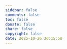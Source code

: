 ```yaml
---
sidebar: false
comments: false
toc: false
donate: false
share: false
copyright: false
date: 2025-10-26 20:15:58
---
```


<div id="app-contribute" class="contribute-page"></div>

<!-- 依赖：不需要 React / Babel，仅保留编辑器与图片压缩 -->
<link rel="preconnect" href="https://uicdn.toast.com" />
<script src="https://uicdn.toast.com/editor/latest/toastui-editor-all.min.js"></script>
<script src="https://cdn.jsdelivr.net/npm/browser-image-compression@2.0.2/dist/browser-image-compression.js"></script>

<script>
(function () {
  const backend_url = "https://contribute.qidian.space";

  // 多次 PJAX 进入同一页面时防止重复初始化
  function alreadyMounted(mountPoint) {
    return mountPoint && mountPoint.dataset.vjsMounted === "1";
  }

  function mountContributeApp() {
    const mountPoint = document.getElementById("app-contribute");
    if (!mountPoint || alreadyMounted(mountPoint)) return;

    // Shadow DOM
    const shadow = (mountPoint.shadowRoot) ? mountPoint.shadowRoot : mountPoint.attachShadow({ mode: "open" });
    mountPoint.dataset.vjsMounted = "1";
    mountPoint.setAttribute("data-has-shadow", "");

    // 清空之前的内容（防止 PJAX 残留）
    while (shadow.firstChild) shadow.removeChild(shadow.firstChild);

    // 外部样式（作用于 shadow 内）
    const linkBootstrap = document.createElement("link");
    linkBootstrap.rel = "stylesheet";
    linkBootstrap.href = "https://cdn.jsdelivr.net/npm/bootstrap@5.3.0/dist/css/bootstrap.min.css";

    const linkToastUI = document.createElement("link");
    linkToastUI.rel = "stylesheet";
    linkToastUI.href = "https://uicdn.toast.com/editor/latest/toastui-editor.min.css";

    // 自定义样式
    const styleCustom = document.createElement("style");
    styleCustom.textContent = `
      .main-layout {
        display: grid;
        grid-template-columns: 2fr 1fr;
        gap: 20px;
        margin-bottom: 20px;
      }
      .guide, .card-section {
        padding: 15px;
        background: #fff;
        border-radius: 8px;
        border: 1px solid #ddd;
        margin-bottom: 20px;
        transition: background 0.3s ease, color 0.3s ease, border-color 0.3s ease;
      }
      .tag {
        display: inline-flex;
        align-items: center;
        margin: 3px;
        padding: 4px 8px;
        background: #51aded;
        color: #fff;
        border-radius: 5px;
        font-size: 0.9rem;
      }
      .tag .remove {
        margin-left: 6px;
        cursor: pointer;
        font-weight: bold;
        color: #fff;
        transition: color 0.2s ease;
      }
      .tag .remove:hover { color: #ffdddd; }

      .preview-img {
        max-width: 120px;
        margin: 5px;
        display: inline-block;
        text-align: center;
        background: #f8f9fa;
        padding: 5px;
        border-radius: 5px;
        transition: background 0.3s ease;
      }
      .preview-img img { max-width: 100%; border-radius: 4px; }
      .img-btns {
        display: flex; justify-content: space-between; margin-top: 5px;
      }
      .email-group { display: flex; gap: 5px; margin-bottom: 5px; }
      .email-group input { flex: 1; }
      .btn-sm { font-size: 0.8rem; padding: 0.25rem 0.5rem; }

      .custom-border { border: 1px solid #CECECE; border-radius: 5px; transition: border-color 0.3s ease; }
      .blue-border { border: 1px solid #0d6efd; border-radius: 5px; }
      .red-border { border: 1px solid #dc3545; border-radius: 5px; }

      :host([data-theme="dark"]) .guide,
      :host([data-theme="dark"]) .card-section {
        background: #1e1e28; border-color: #333; color: #e0e0e0;
      }
      :host([data-theme="dark"]) .tag { background: #2979ff; color: #fff; }
      :host([data-theme="dark"]) .tag .remove { color: #fff; }
      :host([data-theme="dark"]) .tag .remove:hover { color: #ff9999; }
      :host([data-theme="dark"]) .preview-img { background: #2a2a35; }
      :host([data-theme="dark"]) .custom-border { border-color: #444; }
      :host([data-theme="dark"]) .blue-border { border-color: #66aaff; }
      :host([data-theme="dark"]) .red-border { border-color: #ff6677; }
      :host([data-theme="dark"]) { background: #121212; color: #e0e0e0; }

      :host([data-theme="dark"]) .toastui-editor-md,
      :host([data-theme="dark"]) .toastui-editor-md-container,
      :host([data-theme="dark"]) .toastui-editor-md-preview,
      :host([data-theme="dark"]) .ProseMirror {
        background: #ffffff !important;
        color: #000000 !important;
      }

      .toast-info {
        position: fixed;
        right: 20px;
        bottom: 20px;
        padding: 10px 20px;
        border-radius: 5px;
        color: #fff;
        z-index: 9999;
        transition: all 0.3s ease;
        box-shadow: 0 4px 8px rgba(0,0,0,0.2);
      }
      .toast-info.info { background: rgba(13,110,253,.85); }
      .toast-info.success { background: rgba(25,135,84,.9); }
      .toast-info.error { background: rgba(220,53,69,.9); }
      :host([data-theme="dark"]) .toast-info.info { background: rgba(13,110,253,.35); box-shadow: 0 4px 10px rgba(0,0,0,.6); }
      :host([data-theme="dark"]) .toast-info.success { background: rgba(25,135,84,.55); box-shadow: 0 4px 10px rgba(0,0,0,.6); }
      :host([data-theme="dark"]) .toast-info.error { background: rgba(220,53,69,.6); box-shadow: 0 4px 10px rgba(0,0,0,.6); }
    `;

    shadow.appendChild(linkBootstrap);
    shadow.appendChild(linkToastUI);
    shadow.appendChild(styleCustom);

    // 根容器
    const root = document.createElement("div");
    shadow.appendChild(root);

    // Toast 容器
    const toastBox = document.createElement("div");
    root.appendChild(toastBox);

    function showToast(msg, type) {
      toastBox.innerHTML = "";
      if (!msg) return;
      const t = document.createElement("div");
      t.className = "toast-info " + (type || "info");
      t.textContent = msg;
      toastBox.appendChild(t);
      setTimeout(() => { if (toastBox.contains(t)) toastBox.removeChild(t); }, 3000);
    }

    // ====== 状态 ======
    const state = {
      title: "",
      author: "",
      email: "",
      emailCode: "",
      tags: [],
      cover: null,     // { name, base64 }
      images: [],      // [{name, base64}, ...]
      editor: null
    };

    // ====== UI 结构 ======
    // 主布局
    const mainLayout = document.createElement("div");
    mainLayout.className = "main-layout";
    root.appendChild(mainLayout);

    // 左侧表单
    const left = document.createElement("div");
    left.className = "card-section";
    mainLayout.appendChild(left);

    // 标题
    const gTitle = document.createElement("div");
    gTitle.className = "mb-3";
    gTitle.innerHTML = `
      <label class="form-label">文章标题</label>
      <input type="text" class="form-control custom-border" />
    `;
    const titleInput = gTitle.querySelector("input");
    titleInput.addEventListener("input", (e) => state.title = e.target.value);
    left.appendChild(gTitle);

    // 作者
    const gAuthor = document.createElement("div");
    gAuthor.className = "mb-3";
    gAuthor.innerHTML = `
      <label class="form-label">作者名</label>
      <input type="text" class="form-control custom-border" />
    `;
    const authorInput = gAuthor.querySelector("input");
    authorInput.addEventListener("input", (e) => state.author = e.target.value);
    left.appendChild(gAuthor);

    // 邮箱 + 验证
    const gEmail = document.createElement("div");
    gEmail.className = "mb-3";
    gEmail.innerHTML = `
      <label class="form-label">作者邮箱</label>
      <div class="email-group">
        <input type="email" class="form-control custom-border" placeholder="邮箱" />
        <button class="btn btn-outline-primary btn-sm blue-border" type="button">发送验证码</button>
        <input type="text" class="form-control custom-border" placeholder="验证码" />
        <button class="btn btn-outline-primary btn-sm blue-border" type="button">验证并提交</button>
      </div>
    `;
    const [emailInput, btnSendCode, codeInput, btnSubmit] = gEmail.querySelectorAll("input,button");
    emailInput.addEventListener("input", (e) => state.email = e.target.value);
    codeInput.addEventListener("input", (e) => state.emailCode = e.target.value);
    left.appendChild(gEmail);

    // 标签
    const gTags = document.createElement("div");
    gTags.className = "mb-3";
    gTags.innerHTML = `
      <label class="form-label">标签</label>
      <input type="text" class="form-control custom-border" placeholder="输入后回车添加" />
      <div class="mt-2"></div>
    `;
    const tagInput = gTags.querySelector("input");
    const tagWrap = gTags.querySelector("div.mt-2");
    tagInput.addEventListener("keydown", (e) => {
      if (e.key === "Enter") {
        e.preventDefault();
        const v = tagInput.value.trim();
        if (v && !state.tags.includes(v)) {
          state.tags.push(v);
          tagInput.value = "";
          renderTags();
        }
      }
    });
    left.appendChild(gTags);

    function renderTags() {
      tagWrap.innerHTML = "";
      state.tags.forEach((t) => {
        const span = document.createElement("span");
        span.className = "tag";
        const rm = document.createElement("span");
        rm.className = "remove";
        rm.textContent = "×";
        rm.addEventListener("click", () => {
          state.tags = state.tags.filter(x => x !== t);
          renderTags();
        });
        span.appendChild(document.createTextNode(t + " "));
        span.appendChild(rm);
        tagWrap.appendChild(span);
      });
    }

    // 封面
    const gCover = document.createElement("div");
    gCover.className = "mb-3";
    gCover.innerHTML = `
      <label class="form-label">封面图</label>
      <input type="file" class="form-control custom-border" accept="image/*" />
      <div class="mt-2" id="cover-preview"></div>
    `;
    const coverInput = gCover.querySelector('input[type="file"]');
    const coverPreview = gCover.querySelector("#cover-preview");
    left.appendChild(gCover);

    async function handleCoverChange(file) {
      if (!file) return;
      try {
        const options = {
          maxWidthOrHeight: 1280,
          useWebWorker: true,
          initialQuality: 0.8,
          fileType: "image/webp"
        };
        const compressedFile = await imageCompression(file, options);
        const base64 = await imageCompression.getDataUrlFromFile(compressedFile);
        const base64Data = base64.split(",")[1];
        state.cover = { name: "cover.webp", base64: base64Data };
        renderCover();
      } catch (err) {
        console.error(err);
        showToast("图片压缩或处理失败，请重试。", "error");
      }
    }

    function renderCover() {
      coverPreview.innerHTML = "";
      if (!state.cover) return;
      const box = document.createElement("div");
      box.className = "preview-img mt-2";
      const img = document.createElement("img");
      img.src = `data:image/webp;base64,${state.cover.base64}`;
      const br = document.createElement("br");
      box.appendChild(img);
      box.appendChild(br);
      box.appendChild(document.createTextNode("cover.webp"));
      coverPreview.appendChild(box);
    }

    coverInput.addEventListener("change", (e) => handleCoverChange(e.target.files[0]));

    // 插图
    const gImages = document.createElement("div");
    gImages.className = "mb-3";
    gImages.innerHTML = `
      <label class="form-label">文章插图</label>
      <input type="file" class="form-control custom-border" accept="image/*" multiple />
      <div class="mt-2 d-flex flex-wrap" id="images-wrap"></div>
    `;
    const imgsInput = gImages.querySelector('input[type="file"]');
    const imagesWrap = gImages.querySelector("#images-wrap");
    left.appendChild(gImages);

    async function handleImagesChange(files) {
      if (!files || !files.length) return;
    
      try {
        const startIndex = state.images.length + 1;
    
        const processed = await Promise.all(
          Array.from(files).map(async (file, i) => {
            const options = {
              maxWidthOrHeight: 1280,
              useWebWorker: true,
              initialQuality: 0.8,
              fileType: "image/webp",
            };
            const compressedFile = await imageCompression(file, options);
            const base64 = await imageCompression.getDataUrlFromFile(compressedFile);
            const base64Data = base64.split(",")[1];
    
            // 用序号命名：1.webp, 2.webp, ...
            const fileName = `${startIndex + i}.webp`;
    
            return { name: fileName, base64: base64Data };
          })
        );
    
        // 合并并按数字排序，保证顺序正确
        state.images = state.images
          .concat(processed)
          .sort((a, b) => parseInt(a.name) - parseInt(b.name));
    
        renderImages();
      } catch (err) {
        console.error(err);
        showToast("图片压缩或处理失败，请重试。", "error");
      }
    }

    function renderImages() {
      imagesWrap.innerHTML = "";
      state.images.forEach((imgObj) => {
        const box = document.createElement("div");
        box.className = "preview-img";
        const img = document.createElement("img");
        img.src = `data:image/webp;base64,${imgObj.base64}`;
        const nameDiv = document.createElement("div");
        nameDiv.textContent = imgObj.name;

        const btns = document.createElement("div");
        btns.className = "img-btns";

        const btnInsert = document.createElement("button");
        btnInsert.className = "btn btn-outline-primary btn-sm blue-border";
        btnInsert.textContent = "插入";
        btnInsert.addEventListener("click", () => insertImage(imgObj.name));

        const btnDel = document.createElement("button");
        btnDel.className = "btn btn-outline-danger btn-sm red-border";
        btnDel.textContent = "删除";
        btnDel.addEventListener("click", () => {
          state.images = state.images.filter(x => x.name !== imgObj.name);
          renderImages();
        });

        btns.appendChild(btnInsert);
        btns.appendChild(btnDel);

        box.appendChild(img);
        box.appendChild(nameDiv);
        box.appendChild(btns);

        imagesWrap.appendChild(box);
      });
    }

    imgsInput.addEventListener("change", (e) => handleImagesChange(e.target.files));

    // 右侧指南
    const guide = document.createElement("div");
    guide.className = "guide";
    guide.innerHTML = `
      <h5>投稿指南</h5>
        <div>
            <strong>一、投稿前请确认</strong>
            <ul>
                <li>请务必在填写完所有内容后，再点击<strong>“发送验证码”</strong>与<strong>“验证并提交”</strong>提交投稿。</li>
                <li>文章标题将用作系统内的文件夹名称，例如：<code>./posts/我的文章</code></li>
            </ul>
        </div>
        <div>
            <strong>二、图片处理与插入</strong>
            <ul>
                <li>所有上传图片将自动转换为 <code>WebP</code> 格式。</li>
                <li>推荐：上传后点击“插入”按钮将图片添加到编辑器（预览区不显示属正常，不影响发布）。</li>
                <li>可选：直接复制粘贴插入图片（Base64 格式，可预览，但性能较差，不推荐）。</li>
            </ul>
        </div>
        <div>
            <strong>三、投稿与后续</strong>
            <ul>
                <li>点击“投稿”后，系统需要约 <strong>20秒</strong> 进行处理，请耐心等待，切勿重复点击，以免造成重复提交。</li>
                <li>投稿过程中如遇任何问题，请联系：<code>tsblydyzbjb@qidian.space</code></li>
            </ul>
        </div>
    `;
    mainLayout.appendChild(guide);

    // Editor 容器（放在主布局下方，和你原来一致）
    const editorDiv = document.createElement("div");
    editorDiv.id = "editor";
    root.appendChild(editorDiv);

    // ====== 交互函数 ======
    async function sendEmailCode() {
      if (!state.email) {
        showToast("请先填写邮箱！", "error");
        return;
      }
    
      showToast("正在发送验证码...", "info");
    
      try {
        const res = await fetch(`${backend_url}/auth/send`, {
          method: "POST",
          headers: { "Content-Type": "application/json" },
          body: JSON.stringify({ email: state.email })
        });
    
        if (res.ok) {
          showToast("验证码已发送！", "success");
        } else {
          const text = await res.text();
          showToast("发送失败: " + text, "error");
        }
      } catch (err) {
        console.error(err);
        showToast("网络请求失败，请检查连接或稍后重试。", "error");
      }
    
      // 可选：3秒后自动清理提示
      setTimeout(() => showToast("", "info"), 3000);
    }

    // 可选：把标题做个安全处理，避免出现 / \ : * ? " < > | 等非法字符
    function sanitizeTitle(str) {
      return (str || "未命名文章")
        .trim()
        .replace(/[\\\/:*?"<>|]+/g, "")   // 去掉非法字符
        .replace(/\s+/g, "_")             // 空格转下划线
        .slice(0, 60);                     // 防止过长
    }
    
    function insertImage(name) {
      if (!state.editor) {
        showToast("编辑器尚未初始化", "error");
        return;
      }
      const safeTitle = sanitizeTitle(state.title);
      const path = `../photos/${safeTitle}/${name}`;
      state.editor.insertText(`![请输入图注](${path})\n`);
      showToast("已插入到正文", "success");
    }

    async function handleSubmit() {
      if (!state.title || !state.author || !state.email || !state.emailCode) {
        showToast("请填写完整信息！", "error");
        return;
      }
      const content = state.editor ? state.editor.getMarkdown() : "";
      if (!content) {
        showToast("正文不能为空！", "error");
        return;
      }
    
      const payload = {
        title: state.title,
        author: state.author,
        email: state.email,
        email_code: state.emailCode,
        tags: state.tags,
        cover: state.cover,
        images: state.images,
        content,
      };
    
      try {
        showToast("正在提交，请稍候...", "info");
        const res = await fetch(`${backend_url}/submit`, {
          method: "POST",
          headers: { "Content-Type": "application/json" },
          body: JSON.stringify(payload),
        });
    
        if (res.ok) {
          showToast("投稿成功！", "success");
          // 重置
          state.title = state.author = state.email = state.emailCode = "";
          state.tags = [];
          state.cover = null;
          state.images = [];
          state.editor && state.editor.setMarkdown("# 请输入正文");
          titleInput.value = "";
          authorInput.value = "";
          emailInput.value = "";
          codeInput.value = "";
          renderTags();
          renderCover();
          renderImages();
        } else {
          const text = await res.text();
          showToast("投稿失败: " + text, "error");
        }
      } catch (err) {
        console.error(err);
        showToast("网络请求失败，请检查连接或稍后重试。", "error");
      }
    }

    // 绑定按钮事件
    btnSendCode.addEventListener("click", sendEmailCode);
    btnSubmit.addEventListener("click", handleSubmit);

    // ====== 输入交互高亮（与原逻辑一致） ======
    shadow.addEventListener("change", function (e) {
      const target = e.target;
      if (target.classList && target.classList.contains("custom-border")) {
        target.classList.add("blue-border");
      }
      if (target.matches && target.matches('input[type="file"]')) {
        target.classList.add("blue-border");
        setTimeout(() => target.classList.remove("blue-border"), 1500);
      }
    }, true);

    // ====== Editor 初始化 ======
    state.editor = new toastui.Editor({
      el: editorDiv,
      height: "500px",
      initialEditType: "markdown",
      previewStyle: "vertical",
      initialValue: "# 请输入正文",
      theme: "dark"
    });

    // 主题联动（跟随 <html data-theme="...">）
    function applyThemeToHostAndEditor() {
      const theme = document.documentElement.getAttribute("data-theme") || "light";
      mountPoint.setAttribute("data-theme", theme);
      // 细化 TUI 内部样式（与原逻辑一致）
      const toolbar = shadow.querySelector(".toastui-editor-defaultUI-toolbar");
      const markdown = shadow.querySelector(".toastui-editor-md-container");
      const preview = shadow.querySelector(".toastui-editor-panes .toastui-editor-pane:nth-child(2)");
      const previewTabs = shadow.querySelectorAll(".toastui-editor-md-split-container .toastui-editor-tabs button");

      if (!toolbar || !markdown || !preview) return;

      if (theme === "dark") {
        toolbar.style.backgroundColor = "#343a40";
        toolbar.style.borderColor = "#454d55";
        preview.style.backgroundColor = "#1e1e28";
        preview.style.color = "#f8f9fa";
        preview.style.borderColor = "#444";
        markdown.style.backgroundColor = "#1e1e28";
        markdown.style.color = "#f8f9fa";
        markdown.style.borderColor = "#444";
        previewTabs.forEach(tab => {
          tab.style.backgroundColor = "#2c2c3a";
          tab.style.color = "#f8f9fa";
          tab.style.borderColor = "#444";
        });
      } else {
        toolbar.style.backgroundColor = "#f8f9fa";
        toolbar.style.borderColor = "#dee2e6";
        preview.style.backgroundColor = "#fff";
        preview.style.color = "#212529";
        preview.style.borderColor = "#ced4da";
        markdown.style.backgroundColor = "#fff";
        markdown.style.color = "#212529";
        markdown.style.borderColor = "#ced4da";
        previewTabs.forEach(tab => {
          tab.style.backgroundColor = "#fff";
          tab.style.color = "#212529";
          tab.style.borderColor = "#ced4da";
        });
      }
    }
    applyThemeToHostAndEditor();

    const themeObserver = new MutationObserver(applyThemeToHostAndEditor);
    themeObserver.observe(document.documentElement, { attributes: true, attributeFilter: ["data-theme"] });

    // ====== 结束：对外暴露 mount 状态清理（可选） ======
    // 如需在 PJAX 离开时清理，可监听 pjax:send 等事件，在其中执行 themeObserver.disconnect()
  } // mountContributeApp

  document.addEventListener("DOMContentLoaded", mountContributeApp);
  document.addEventListener("pjax:complete", mountContributeApp);
  // 立即尝试一次（直达渲染）
  mountContributeApp();
})();
</script>